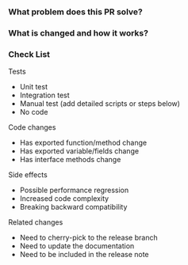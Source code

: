 <!--
Thank you for contributing to TiDB SQL Parser! Please read 
[this](https://github.com/pingcap/parser/blob/master/README.md) or 
[this](https://github.com/DigitalChinaOpenSource/DCParser/blob/main/docs/quickstart.md) document 
**BEFORE** filing this PR.
-->

### What problem does this PR solve? <!--add issue link with summary if exists-->


### What is changed and how it works?


### Check List <!--REMOVE the items that are not applicable-->

Tests <!-- At least one of them must be included. -->

 - Unit test
 - Integration test
 - Manual test (add detailed scripts or steps below)
 - No code

Code changes

 - Has exported function/method change
 - Has exported variable/fields change
 - Has interface methods change

Side effects

 - Possible performance regression
 - Increased code complexity
 - Breaking backward compatibility

Related changes

 - Need to cherry-pick to the release branch
 - Need to update the documentation
 - Need to be included in the release note
